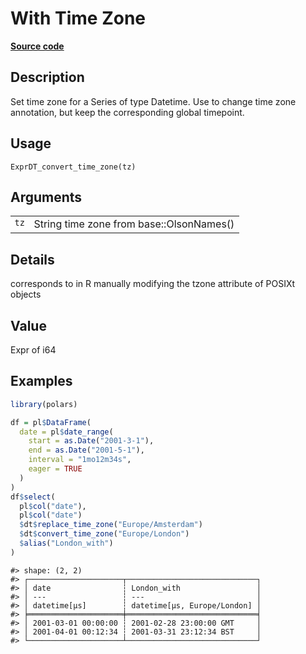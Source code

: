 
# With Time Zone

[**Source code**](https://github.com/pola-rs/r-polars/tree/main/R/expr__datetime.R#L686)

## Description

Set time zone for a Series of type Datetime. Use to change time zone
annotation, but keep the corresponding global timepoint.

## Usage

<pre><code class='language-R'>ExprDT_convert_time_zone(tz)
</code></pre>

## Arguments

<table>
<tr>
<td style="white-space: nowrap; font-family: monospace; vertical-align: top">
<code id="ExprDT_convert_time_zone_:_tz">tz</code>
</td>
<td>
String time zone from base::OlsonNames()
</td>
</tr>
</table>

## Details

corresponds to in R manually modifying the tzone attribute of POSIXt
objects

## Value

Expr of i64

## Examples

``` r
library(polars)

df = pl$DataFrame(
  date = pl$date_range(
    start = as.Date("2001-3-1"),
    end = as.Date("2001-5-1"),
    interval = "1mo12m34s",
    eager = TRUE
  )
)
df$select(
  pl$col("date"),
  pl$col("date")
  $dt$replace_time_zone("Europe/Amsterdam")
  $dt$convert_time_zone("Europe/London")
  $alias("London_with")
)
```

    #> shape: (2, 2)
    #> ┌─────────────────────┬─────────────────────────────┐
    #> │ date                ┆ London_with                 │
    #> │ ---                 ┆ ---                         │
    #> │ datetime[μs]        ┆ datetime[μs, Europe/London] │
    #> ╞═════════════════════╪═════════════════════════════╡
    #> │ 2001-03-01 00:00:00 ┆ 2001-02-28 23:00:00 GMT     │
    #> │ 2001-04-01 00:12:34 ┆ 2001-03-31 23:12:34 BST     │
    #> └─────────────────────┴─────────────────────────────┘
